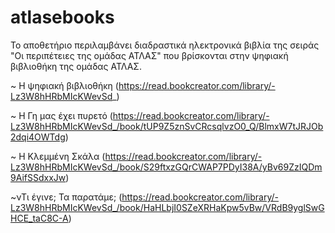 # atlasebooks
Το αποθετήριο περιλαμβάνει διαδραστικά ηλεκτρονικά βιβλία της σειράς "Οι περιπέτειες της ομάδας ΑΤΛΑΣ" που βρίσκονται στην ψηφιακή βιβλιοθήκη της ομάδας ΑΤΛΑΣ.

~ Η ψηφιακή βιβλιοθήκη (https://read.bookcreator.com/library/-Lz3W8hHRbMIcKWevSd_)

~ Η Γη μας έχει πυρετό (https://read.bookcreator.com/library/-Lz3W8hHRbMIcKWevSd_/book/tUP9Z5znSvCRcsqlvzO0_Q/BlmxW7tJRJOb2dqi4OWTdg)

~ Η Κλεμμένη Σκάλα (https://read.bookcreator.com/library/-Lz3W8hHRbMIcKWevSd_/book/S29ftxzGQrCWAP7PDyI38A/yBv69ZzIQDm9AifSSdxxJw)

~νΤι έγινε; Τα παρατάμε; (https://read.bookcreator.com/library/-Lz3W8hHRbMIcKWevSd_/book/HaHLbjI0SZeXRHaKpw5vBw/VRdB9yglSwGHCE_taC8C-A)
